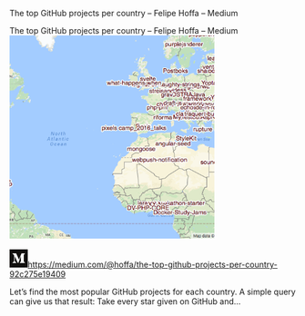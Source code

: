 The top GitHub projects per country – Felipe Hoffa – Medium

The top GitHub projects per country – Felipe Hoffa – Medium
![](../_resources/c1c85c0b52fa5271f99966da1150c6da.png)

![](../_resources/a59c6579e2ce83f917bf56063cfff56c.png)https://medium.com/@hoffa/the-top-github-projects-per-country-92c275e19409

Let’s find the most popular GitHub projects for each country. A simple query can give us that result: Take every star given on GitHub and…